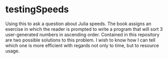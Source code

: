 # testingSpeeds
Using this to ask a question about Julia speeds.
The book assigns an exercise in which the reader is prompted to write a program that will sort 3 user-generated numbers in ascending order. Contained in this repository are two possible solutions to this problem. I wish to know how I can tell which one is more efficient with regards not only to time, but to resource usage.
